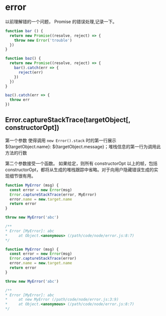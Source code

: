 # error 

以前理解错的一个问题， Promise 的错误处理,记录一下。

```js
function bar () {
  return new Promise((resolve, reject) => {
    throw new Error('trouble')
  })
}

function baz() {
  return new Promise((resolve, reject) => {
    bar().catch(err => {
      reject(err)
    })
  })
}

baz().catch(err => {
  throw err
})
```


## Error.captureStackTrace(targetObject[, constructorOpt])

第一个参数 使得调用 `new Error().stack` 时的第一行展示 ${targetObject.name}: ${targetObject.message}；堆栈信息的第一行为调用此方法的行数

第二个参数接受一个函数。 如果给定，则所有 constructorOpt 以上的帧，包括 constructorOpt，都将从生成的堆栈跟踪中省略。对于向用户隐藏错误生成的实现细节很有用。


```js
function MyError (msg) {
  const error = new Error(msg)
  Error.captureStackTrace(error, MyError)
  error.name = new.target.name
  return error
}

throw new MyError('abc')

/**
* Error [MyError]: abc
*     at Object.<anonymous> (/path/code/node/error.js:8:7)
*/
```

```js
function MyError (msg) {
  const error = new Error(msg)
  Error.captureStackTrace(error)
  error.name = new.target.name
  return error
}

throw new MyError('abc')

/**
* Error [MyError]: abc
*     at new MyError (/path/code/node/error.js:3:9)
*     at Object.<anonymous> (/path/code/node/error.js:8:7)
*/
```
